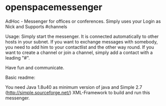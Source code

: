 # openspacemessenger
AdHoc - Messenger for offices or conferences. Simply uses your Login as Nick and Supports #channels

Usage:
Simply start the messenger. It is connected automatically to other hosts in your subnet. If you want to exchange messages with somebody, you need to add him to your contactlist and the other way round. If you want to create a channel or join a channel, simply add a contact with a leading "#".

Have fun and communicate.

Basic readme:

You need Java 1.8u40 as minimum version of java and 
Simple 2.7 (http://simple.sourceforge.net/) XML-Framework 
to build and run this messenger.

